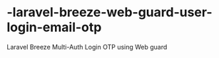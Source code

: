 # -laravel-breeze-web-guard-user-login-email-otp
Laravel Breeze Multi-Auth Login OTP using Web guard
